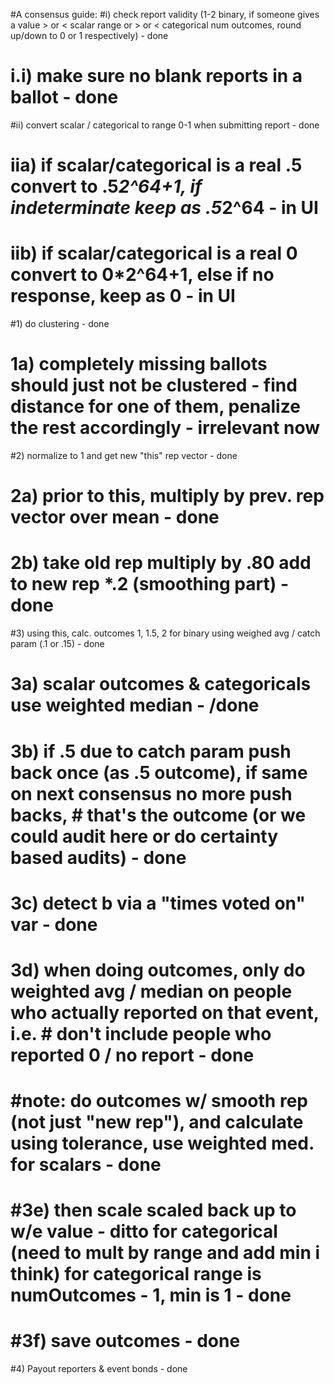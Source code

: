 #A consensus guide:
#i) check report validity (1-2 binary, if someone gives a value > or < scalar range or > or < categorical num outcomes, round up/down to 0 or 1 respectively) - done
#    i.i) make sure no blank reports in a ballot - done
#ii) convert scalar / categorical to range 0-1 when submitting report - done
#    iia) if scalar/categorical is a real .5 convert to .5*2^64+1, if indeterminate keep as .5*2^64 - in UI
#    iib) if scalar/categorical is a real 0 convert to 0*2^64+1, else if no response, keep as 0 - in UI
#1) do clustering - done
#    1a) completely missing ballots should just not be clustered - find distance for one of them, penalize the rest accordingly - irrelevant now
#2) normalize to 1 and get new "this" rep vector - done
#    2a) prior to this, multiply by prev. rep vector over mean - done
#    2b) take old rep multiply by .80 add to new rep *.2 (smoothing part) - done
#3) using this, calc. outcomes 1, 1.5, 2 for binary using weighed avg / catch param (.1 or .15) - done
#    3a) scalar outcomes & categoricals use weighted median - /done
#    3b) if .5 due to catch param push back once (as .5 outcome), if same on next consensus no more push backs, # that's the outcome (or we could audit here or do certainty based audits) - done
#    3c) detect b via a "times voted on" var - done
#    3d) when doing outcomes, only do weighted avg / median on people who actually reported on that event, i.e. # don't include people who reported 0 / no report - done
#    #note: do outcomes w/ smooth rep (not just "new rep"), and calculate using tolerance, use weighted med. for scalars - done
#    #3e) then scale scaled back up to w/e value - ditto for categorical (need to mult by range and add min i think) for categorical range is numOutcomes - 1, min is 1 - done
#    #3f) save outcomes - done
#4) Payout reporters & event bonds - done
